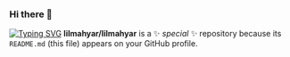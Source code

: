 ### Hi there 👋
[![Typing SVG](https://readme-typing-svg.herokuapp.com?font=lalezar&color=%2307F704&size=40&height=63&lines=%D9%88%D9%82%D8%AA+%D8%AD%D8%A7%DA%A9+%D8%A7%D8%B3%D8%AA)]()
**lilmahyar/lilmahyar** is a ✨ _special_ ✨ repository because its `README.md` (this file) appears on your GitHub profile.

